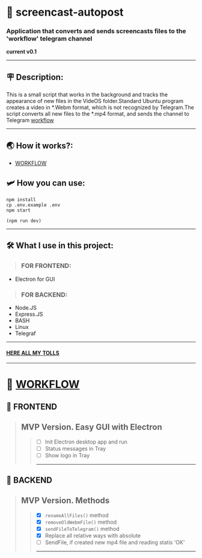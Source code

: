 # 👾 screencast-autopost
### Application that converts and sends screencasts files to the 'workflow' telegram channel 
__current v0.1__

---
## 🪧 Description:
This is a small script that works in the background and tracks the appearance of new files in the VideOS folder.Standard Ubuntu program creates a video in *.Webm format, which is not recognized by Telegram.The script converts all new files to the *.mp4 format, and sends the channel to Telegram [workflow](https://t.me/lanneq_workflow) 

---
## 🌏 How it works?:
 - [WORKFLOW](https://t.me/lanneq_workflow) 

## 🛩 How you can use:
```
npm install
cp .env.example .env
npm start

(npm run dev)
```

---
## 🛠 What I use in this project:
> ### FOR FRONTEND:
 - Electron for GUI

> ### FOR BACKEND:
 - Node.JS
 - Express.JS
 - BASH
 - Linux
 - Telegraf
  
---
#### [HERE ALL MY TOLLS](https://www.notion.so/What-I-regular-use-910e1b59d8e14e21bc1cfea87bea6a5c)
---
# 🚀 [WORKFLOW](https://t.me/lanneq_workflow)

## 🦩 FRONTEND
> MVP Version. Easy GUI with Electron
> ---
>> - [ ] Init Electron desktop app and run
>> - [ ] Status messages in Tray
>> - [ ] Show logo in Tray
>> ---

## 🐧 BACKEND
> MVP Version. Methods
> ---
>> - [x] ```renameAllFiles()``` method
>> - [x] ```removeOldWebmFile()``` method
>> - [x] ```sendFileToTelegram()``` method 
>> - [x] Replace all relative ways with absolute
>> - [ ] SendFile, if created new mp4 file and reading statis 'OK'
>> ---
